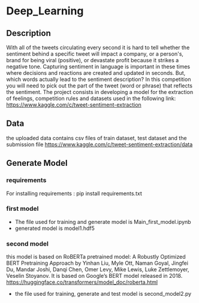 # Deep_Learning
## Description 
With all of the tweets circulating every second it is hard to tell whether the sentiment behind a specific tweet will impact a company, or a person's, brand for being viral (positive), or devastate profit because it strikes a negative tone. Capturing sentiment in language is important in these times where decisions and reactions are created and updated in seconds. But, which words actually lead to the sentiment description? In this competition you will need to pick out the part of the tweet (word or phrase) that reflects the sentiment.
The project consists in developing a model for the extraction of feelings, competition rules and datasets used in the following link: https://www.kaggle.com/c/tweet-sentiment-extraction
## Data 
the uploaded data contains csv files of train dataset, test dataset and the submission file
https://www.kaggle.com/c/tweet-sentiment-extraction/data
## Generate Model
### requirements
For installing requirements : pip install requirements.txt
### first model
- The file used for training and generate model is Main_first_model.ipynb
- generated model is model1.hdf5
### second model
this model is based on RoBERTa pretrained model: A Robustly Optimized BERT Pretraining Approach by Yinhan Liu, Myle Ott, Naman Goyal, Jingfei Du, Mandar Joshi, Danqi Chen, Omer Levy, Mike Lewis, Luke Zettlemoyer, Veselin Stoyanov. It is based on Google’s BERT model released in 2018.
https://huggingface.co/transformers/model_doc/roberta.html
- the file used for training, generate and test model is second_model2.py
